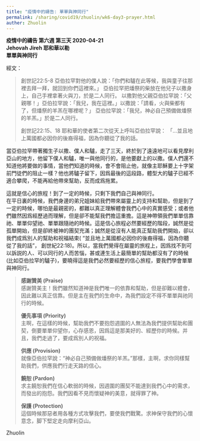 ```yaml
---
title: "疫情中的禱告: 單單與神同行"
permalink: /sharing/covid19/zhuolin/wk6-day3-prayer.html
auther: Zhuolin
---
```

**疫情中的禱告 第六週 第三天 2020-04-21**  
**Jehovah Jireh 耶和華以勒**  
**單單與神同行**  

經文：  
> 創世記22:5-8 亞伯拉罕對他的僕人說：「你們和驢在此等候，我與童子往那裡去拜一拜，就回到你們這裡來。」 亞伯拉罕把燔祭的柴放在他兒子以撒身上，自己手裡拿著火與刀，於是二人同行。 以撒對他父親亞伯拉罕說：「父親哪！」亞伯拉罕說：「我兒，我在這裡。」以撒說：「請看，火與柴都有了，但燔祭的羊羔在哪裡呢？」 亞伯拉罕說：「我兒，神必自己預備做燔祭的羊羔。」於是二人同行。  
>
> 創世記22:15、18 耶和華的使者第二次從天上呼叫亞伯拉罕說： 「…並且地上萬國都必因你的後裔得福，因為你聽從了我的話。  

當亞伯拉罕帶著獨生子以撒、僕人和驢，走了三天，終於到了遠遠地可以看見摩利亞山的地方，他留下僕人和驢，唯一與他同行的，是他要獻上的以撒。僕人們還不知道他將要做的事情，當他們知道的時候，會不會阻止他，就像主耶穌要上十字架前門徒們的阻止一樣？他也將驢子留下，因爲最後的這段路，體型大的驢子已經不適合攀爬，不能再給他帶來幫助，反而成爲拖累。   

這就是信心的旅程！到了一定的時候，只剩下我們自己與神同行。  
  在平日裏的時候，我們身邊的弟兄姐妹給我們帶來屬靈上的支持和幫助，但是到了一定的時候，哪怕是最親密的，都難以真正理解體會我們心中的真實感受；或者他們雖然因爲經歷過而理解，但是卻不能幫我們擔這重擔。這是神帶領我們單單信靠祂、單單仰望祂、單單跟隨祂的時候。這是信心旅程必然要經歷的階段，誠然是從孤單開始，但是卻終被神的團契充滿；誠然是從沒有人能真正幫助我們開始，卻以我們成爲別人的幫助和祝福結束( “並且地上萬國都必因你的後裔得福，因為你聽從了我的話”， 創世紀22:18)。所以，當我們覺得在屬靈的旅程上，因爲找不到可以訴説的人、可以同行的人而苦惱，甚或連生活上最簡單的幫助都沒有了的時候(比如亞伯拉罕的驢子)，要曉得這是我們必然要經歷的信心旅程，要我們學會單單與神同行。  

> **感謝贊美 (Praise)**  
> 感謝贊美主！我們雖然知道神是我們唯一的依靠和幫助，但是卻難以體會，因此難以真正信靠。但是主在我們的生命中，為我們設定不得不單單與祂同行的時候。  
>
> **優先事項 (Priority)**  
>主啊，在這樣的時候，幫助我們不要抱怨週圍的人無法為我們提供幫助和團契，倒要單單仰望你，心存感恩，因爲這是那美好的、經歷你的時候。并且，我們走過了，要成爲別人的祝福。  
>
> **供應 (Provision)**  
>就像亞伯拉罕說：“神必自己預備做燔祭的羊羔。”那樣，主啊，求你同樣幫助我們，供應我們行走天路的信心。  
>
> **饒恕 (Pardon)**  
>求主饒恕我們在信心軟弱的時候，因週圍的團契不能達到我們心中的需求，而發出的抱怨。我們因看不見而懷疑神的美意，就得罪了神。  
>
> **保護 (Protection)**  
>這個時候那惡者用各種方式攻擊我們，要使我們戰驚。求神保守我們的心懷意念，脚下堅定走向摩利亞山。  

Zhuolin  
